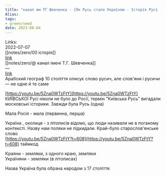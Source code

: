 ```yaml
---
title: "канал им ТГ Шевченка - {Як Русь стала Україною - Історія Русі - Історія України}"
Alias: 
tags:
- green/seed
date: 2023-08-04
---
```

Links:  
2022-07-07  
[[notes/zero/00 історія]]  
[link](https://www.youtube.com/watch?v=5Zna0WTzFtY)  
[[notes/zero/@ канал імені Т.Г. Шевченка]]  
—  
[link](https://youtu.be/5Zna0WTzFtY?t=302)  
Арабский географ 10 століття описує слово русич, але слов'яни і русичи — не одне й те саме


[https://youtu.be/5Zna0WTzFtY](https://youtu.be/5Zna0WTzFtY)  
КИЇВСЬКОЇ Русі ніколи не було до Росії, термін "Київська Русь" вигадали московські історики. Завжди була Русь (одна)
  
Мала Росія - мала (первинна, перша)
  
Україна , околиця - з літописів відомо, що люди називали не в поганому контексті. Назву нам поляки не підкидали. Край-було старослов'янське слово  
[https://youtu.be/5Zna0WTzFtY?t=608](https://youtu.be/5Zna0WTzFtY?t=608) таймкод  
  
Краяни - земляки, з одного краю, земляки  
Україняни - земляки (в літописах)  
  
Назва Україна була обрана народом з 17 століття

